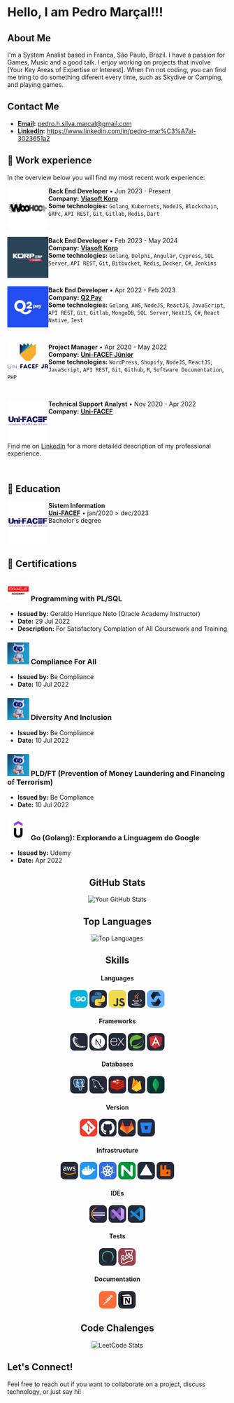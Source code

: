 # Hello, I am Pedro Marçal!!! 

## About Me
I'm a System Analist based in Franca, São Paulo, Brazil. I have a passion for Games, Music and a good talk. I enjoy working on projects that involve [Your Key Areas of Expertise or Interest]. When I'm not coding, you can find me tring to do something diferent every time, such as Skydive or Camping, and playing games.

## Contact Me
- **[Email](pedro.h.silva.marcal@gmail.com):**  pedro.h.silva.marcal@gmail.com
- **[LinkedIn](https://www.linkedin.com/in/pedro-mar%C3%A7al-3023651a2/):** https://www.linkedin.com/in/pedro-mar%C3%A7al-3023651a2


## 💼 Work experience

In the overview below you will find my most recent work experience:

<div>

  [<img align="left" width="94px" alt="Woohoo Plus" src="./companies/woohooplus_logo.jpg"/>](https://www.woohoo.plus/)

  <p align="right">

  **Back End Developer** • Jun 2023 - Present <br />
  **Company:** [**Viasoft Korp**](https://unifacefjr.com.br/)  <br />
  **Some technologies:** `Golang`, `Kubernets`, `NodeJS`, `Blockchain`, `GRPc`, `API REST`, `Git`, `Gitlab`, `Redis`, `Dart` <br />
  </p>
</div>

<br/>

<div>

  [<img align="left" width="94px" alt="Viasoft Korp" src="./companies/viasoft_korp_logo.jpg"/>](https://www.korp.com.br/)

  <p align="right">

  **Back End Developer** • Feb 2023 - May 2024 <br />
  **Company:** [**Viasoft Korp**](https://unifacefjr.com.br/)  <br />
  **Some technologies:** `Golang`, `Delphi`, `Angular`, `Cypress`, `SQL Server`, `API REST`, `Git`, `Bitbucket`, `Redis`, `Docker`, `C#`, `Jenkins` <br />
  </p>
</div>

<br/>

<div>

  [<img align="left" width="94px" alt="Q2 Pay" src="./companies/quero2pay_logo.jpg"/>](https://q2pay.com.br/)

  <p align="right">

  **Back End Developer** • Apr 2022 - Feb 2023 <br />
  **Company:** [**Q2 Pay**](https://q2pay.com.br)  <br />
  **Some technologies:** `Golang`, `AWS`, `NodeJS`, `ReactJS`, `JavaScript`, `API REST`, `Git`, `Gitlab`, `MongoDB`, `SQL Server`, `NextJS`, `C#`, `React Native`, `Jest` <br />
  </p>
</div>

<br/>

<div>

  [<img align="left" width="94px" alt="Uni-FACEF Júnior" src="./companies/Uni-FACEF Jr2.png"/>](https://unifacefjr.com.br)

  <p align="right">

  **Project Manager** • Apr 2020 - May 2022 <br />
  **Company:** [**Uni-FACEF Júnior**](https://unifacefjr.com.br/)  <br />
  **Some technologies:** `WordPress`, `Shopify`, `NodeJS`, `ReactJS`, `JavaScript`, `API REST`, `Git`, `Github`, `R`, `Software Documentation`, `PHP` <br />
  </p>
</div>

<br/>

<div>

  [<img align="left" width="94px" alt="Uni-FACEF" src="./companies/unifacef-logo.png"/>](https://www.unifacef.com.br/)

  <p align="right">

  **Technical Support Analyst** • Nov 2020 - Apr 2022 <br />
  **Company:** [**Uni-FACEF**](https://www.unifacef.com.br/)
  </p>
</div>

<br/><br/>

Find me on [LinkedIn](https://www.linkedin.com/in/pedro-mar%C3%A7al-3023651a2) for a more detailed description of my professional experience.

<br />

## 📘 Education

<div>

  [<img align="left" width="94px" alt="Uni-FACEF" src="./companies/unifacef-logo.png"/>](https://www.unifacef.com.br/)

  <p align="right">

  **Sistem Information** <br />
  [**Uni-FACEF**](https://www.unifacef.com.br/) • jan/2020 > dec/2023 <br />
  Bachelor's degree
  </p>
</div>

<br/><br />

## 📜 Certifications

### <img src="./icons/oracle-academy.png" alt="Oracle Academy Icon" width="50"/>  Programming with PL/SQL
- **Issued by:** Geraldo Henrique Neto (Oracle Academy Instructor)
- **Date:** 29 Jul 2022
- **Description:** For Satisfactory Complation of All Coursework and Training

### <img src="./icons/be_compliance_logo.jpg" alt="Be Compliance Icon" width="50"/>  Compliance For All
- **Issued by:** Be Compliance
- **Date:** 10 Jul 2022
### <img src="./icons/be_compliance_logo.jpg" alt="Be Compliance Icon" width="50"/>  Diversity And Inclusion
- **Issued by:** Be Compliance
- **Date:** 10 Jul 2022
### <img src="./icons/be_compliance_logo.jpg" alt="Be Compliance Icon" width="50"/>  PLD/FT (Prevention of Money Laundering and Financing of Terrorism)
- **Issued by:** Be Compliance
- **Date:** 10 Jul 2022
### <img src="./icons/udemy_logo.jpg" alt="Udemy Icon" width="50"/>  Go (Golang): Explorando a Linguagem do Google
- **Issued by:** Udemy
- **Date:** Apr 2022


<div align="center" id="skills">


## GitHub Stats
![Your GitHub Stats](https://github-readme-stats.vercel.app/api?username=PedroSMarcal&show_icons=true&theme=radical)

## Top Languages
![Top Languages](https://github-readme-stats.vercel.app/api/top-langs/?username=PedroSMarcal&layout=compact&theme=radical)  

</div>

<div align="center" id="skills">

## Skills
#### Languages
<img src="./icons/GoLang.svg" alt="Golang Icon" width="40"/> 
<img src="./icons/Python-Dark.svg" alt="Python Icon" width="40"/> 
<img src="./icons/JavaScript.svg" alt="JavaScript Icon" width="40"/> 
<img src="./icons/Java-Dark.svg" alt="Java Icon" width="40"/> 
<img src="./icons/Solidity.svg" alt="Solidity Icon" width="40"/> 

#### Frameworks
<img src="./icons/Flask-Dark.svg" alt="Java Icon" width="40"/> 
<img src="./icons/NextJS-Dark.svg" alt="Next Icon" width="40"/> 
<img src="./icons/ExpressJS-Dark.svg" alt="Express Icon" width="40"/> 
<img src="./icons/Spring-Dark.svg" alt="Spring Icon" width="40"/> 
<img src="./icons/Angular-Dark.svg" alt="Angular Icon" width="40"/> 

#### Databases
<img src="./icons/PostgreSQL-Dark.svg" alt="Postgress Icon" width="40"/> 
<img src="./icons/MySQL-Dark.svg" alt="Mysql Icon" width="40"/> 
<img src="./icons/Redis-Dark.svg" alt="Redis Icon" width="40"/> 
<img src="./icons/Firebase-Dark.svg" alt="Redis Icon" width="40"/> 
<img src="./icons/MongoDB.svg" alt="Redis Icon" width="40"/> 

#### Version
<img src="./icons/Git.svg" alt="Git Icon" width="40"/> 
<img src="./icons/Github-Dark.svg" alt="Github Icon" width="40"/> 
<img src="./icons/GitLab-Dark.svg" alt="Gitlab Icon" width="40"/> 
<img src="./icons/BitBucket-Dark.svg" alt="Bitcbucket Icon" width="40"/> 

#### Infrastructure
<img src="./icons/AWS-Dark.svg" alt="AWS Icon" width="40"/> 
<img src="./icons/Docker.svg" alt="Docker Icon" width="40"/> 
<img src="./icons/Kubernetes.svg" alt="Kubernetes Icon" width="40"/> 
<img src="./icons/Nginx.svg" alt="Nginx Icon" width="40"/> 
<img src="./icons/Vercel-Dark.svg" alt="Vercel Icon" width="40"/>
<img src="./icons/RabbitMQ-Dark.svg" alt="Redis Icon" width="40"/> 

#### IDEs
<img src="./icons/Eclipse-Dark.svg" alt="Eclipse Icon" width="40"/> 
<img src="./icons/VisualStudio-Dark.svg" alt="VisualStudio Icon" width="40"/> 
<img src="./icons/VSCode-Dark.svg" alt="VsCode Icon" width="40"/> 

#### Tests
<img src="./icons/Cypress-Dark.svg" alt="Cypress Icon" width="40"/> 
<img src="./icons/Jest.svg" alt="Jest Icon" width="40"/> 

#### Documentation
<img src="./icons/Postman.svg" alt="Postman Icon" width="40"/> 
<img src="./icons/Notion-Dark.svg" alt="Notion Icon" width="40"/> 

## Code Chalenges
![LeetCode Stats](https://leetcard.jacoblin.cool/PedroSMarcal?theme=dark&font=Share&ext=heatmap)

</div>

## Let's Connect!
Feel free to reach out if you want to collaborate on a project, discuss technology, or just say hi!
